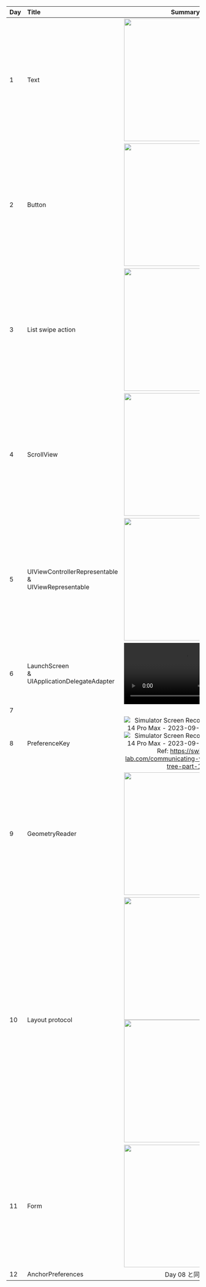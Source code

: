 | Day | Title | Summary |
| :- | :- | :-: |
| 1 | Text | <img src="https://github.com/KokiHirokawa/10-days-of-swiftui/assets/19641837/8a9e8967-aaca-41dd-90b1-fbfbae85ccfa" width="320"> |
| 2 | Button | <img src="https://github.com/KokiHirokawa/10-days-of-swiftui/assets/19641837/1f61d13b-9915-43fc-88dc-9d5b99fa036c" width="320"> |
| 3 | List swipe action | <img src="https://github.com/KokiHirokawa/10-days-of-swiftui/assets/19641837/648cc6e7-17f8-4f9d-b110-13112d049fd4" width="320"> |
| 4 | ScrollView | <img src="https://github.com/KokiHirokawa/10-days-of-swiftui/assets/19641837/6e01868c-5c9a-4791-8320-7ca2fe16522e" width="320"> |
| 5 | UIViewControllerRepresentable<br>&<br>UIViewRepresentable | <img src="https://github.com/KokiHirokawa/10-days-of-swiftui/assets/19641837/79fa2147-c7c4-4f10-96d6-4131d0102cde" width="320"> |
| 6 | LaunchScreen<br>&<br>UIApplicationDelegateAdapter | <video src="https://github.com/KokiHirokawa/10-days-of-swiftui/assets/19641837/444ddff9-e9e0-492b-9f5a-93099399ffd2" width="320"> |
| 7 |  |  |
| 8 | PreferenceKey | ![Simulator Screen Recording - iPhone 14 Pro Max - 2023-09-10 at 17 59 56](https://github.com/KokiHirokawa/10-days-of-swiftui/assets/19641837/eae2e004-90f1-4c5e-a78d-4d4cb63b62db) ![Simulator Screen Recording - iPhone 14 Pro Max - 2023-09-10 at 18 00 14](https://github.com/KokiHirokawa/10-days-of-swiftui/assets/19641837/4696ee3a-62c2-446a-8ffd-fc288adeed8f)<br>Ref: https://swiftui-lab.com/communicating-with-the-view-tree-part-1/ |
| 9 | GeometryReader | <img src="https://github.com/KokiHirokawa/10-days-of-swiftui/assets/19641837/2d2c3372-6f0d-4daa-95a6-acf7b56f548a" width="320">
| 10 | Layout protocol | <img src="https://github.com/KokiHirokawa/10-days-of-swiftui/assets/19641837/624cf402-6157-4350-8ef0-9bccdcbfa314" width="320"> <img src="https://github.com/KokiHirokawa/10-days-of-swiftui/assets/19641837/2a4fe086-f8f6-486f-8714-8a47ba7e15f8" width="320"> |
| 11 | Form | <img src="https://github.com/KokiHirokawa/30-days-of-swiftui/assets/19641837/fb8cf130-6fc0-4ac2-a9ef-145aafaea79f" width="320"> |
| 12 | AnchorPreferences | Day 08 と同様 |
